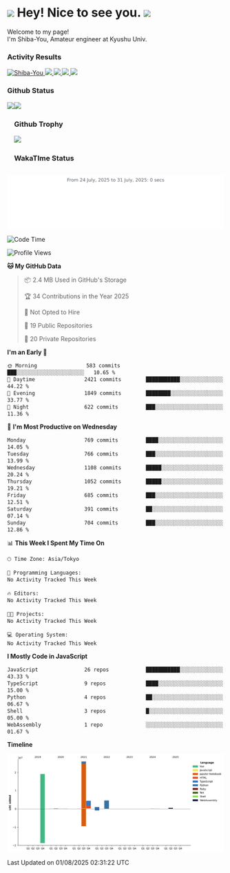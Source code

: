 <h1>
  <img src="https://emojis.slackmojis.com/emojis/images/1531849430/4246/blob-sunglasses.gif?1531849430" width="30"/> 
  Hey! Nice to see you.
  <img src="https://emojis.slackmojis.com/emojis/images/1531849430/4246/blob-sunglasses.gif?1531849430" width="30"/> 
</h1>
<p>
  Welcome to my page! <br />
  I'm Shiba-You, Amateur engineer at Kyushu Univ.
</p>


<h3>
  Activity Results
</h3>
<p align="left"> 
  <!--   GitHub  -->
  <a href="https://github.com/Shiba-You/Shiba-You/">
    <img src="https://komarev.com/ghpvc/?username=Shiba-You" alt="Shiba-You" />
  </a>
  <a href="https://github.com/Shiba-You">
    <img height="20" src="https://img.shields.io/github/followers/Shiba-You?label=follow&logo=github&style=flat" />
  </a>
  
  <!-- Qiita -->
  <a href="http://qiita.com/Shiba-You">
    <img height="20" src="https://qiita-badge.apiapi.app/s/Shiba-You/posts.svg" />
  </a>
  <a href="http://qiita.com/Shiba-You">
    <img height="20" src="https://qiita-badge.apiapi.app/s/Shiba-You/contributions.svg" />
  </a>
  <a href="http://qiita.com/Shiba-You">
    <img height="20" src="https://qiita-badge.apiapi.app/s/Shiba-You/followers.svg" />
  </a>
</p>


<h3>
  Github Status
</h3>
<div>
  <img height="170" align="left" src="https://github-readme-stats.vercel.app/api?username=Shiba-You&theme=tokyonight" />
  <img height="170" src="https://github-readme-stats.vercel.app/api/top-langs/?username=Shiba-You&theme=tokyonight&layout=compact" />
</div>

<h3>
  Github Trophy
</h3>
<div>
  <img width="800" src="https://github-profile-trophy.vercel.app/?username=Shiba-You&theme=tokyonight" />
</div>


<h3>
  WakaTIme Status
</h3>
<img src="https://github.com/Shiba-You/Shiba-You/blob/main/images/stat.svg" alt="Shiba-You WakaTime Activity"/>

<!--START_SECTION:waka-->
![Code Time](http://img.shields.io/badge/Code%20Time-1%2C093%20hrs%2019%20mins-blue)

![Profile Views](http://img.shields.io/badge/Profile%20Views-7-blue)

**🐱 My GitHub Data** 

> 📦 2.4 MB Used in GitHub's Storage 
 > 
> 🏆 34 Contributions in the Year 2025
 > 
> 🚫 Not Opted to Hire
 > 
> 📜 19 Public Repositories 
 > 
> 🔑 20 Private Repositories 
 > 
**I'm an Early 🐤** 

```text
🌞 Morning                583 commits         ███░░░░░░░░░░░░░░░░░░░░░░   10.65 % 
🌆 Daytime                2421 commits        ███████████░░░░░░░░░░░░░░   44.22 % 
🌃 Evening                1849 commits        ████████░░░░░░░░░░░░░░░░░   33.77 % 
🌙 Night                  622 commits         ███░░░░░░░░░░░░░░░░░░░░░░   11.36 % 
```
📅 **I'm Most Productive on Wednesday** 

```text
Monday                   769 commits         ████░░░░░░░░░░░░░░░░░░░░░   14.05 % 
Tuesday                  766 commits         ███░░░░░░░░░░░░░░░░░░░░░░   13.99 % 
Wednesday                1108 commits        █████░░░░░░░░░░░░░░░░░░░░   20.24 % 
Thursday                 1052 commits        █████░░░░░░░░░░░░░░░░░░░░   19.21 % 
Friday                   685 commits         ███░░░░░░░░░░░░░░░░░░░░░░   12.51 % 
Saturday                 391 commits         ██░░░░░░░░░░░░░░░░░░░░░░░   07.14 % 
Sunday                   704 commits         ███░░░░░░░░░░░░░░░░░░░░░░   12.86 % 
```


📊 **This Week I Spent My Time On** 

```text
🕑︎ Time Zone: Asia/Tokyo

💬 Programming Languages: 
No Activity Tracked This Week

🔥 Editors: 
No Activity Tracked This Week

🐱‍💻 Projects: 
No Activity Tracked This Week

💻 Operating System: 
No Activity Tracked This Week
```

**I Mostly Code in JavaScript** 

```text
JavaScript               26 repos            ███████████░░░░░░░░░░░░░░   43.33 % 
TypeScript               9 repos             ████░░░░░░░░░░░░░░░░░░░░░   15.00 % 
Python                   4 repos             ██░░░░░░░░░░░░░░░░░░░░░░░   06.67 % 
Shell                    3 repos             █░░░░░░░░░░░░░░░░░░░░░░░░   05.00 % 
WebAssembly              1 repo              ░░░░░░░░░░░░░░░░░░░░░░░░░   01.67 % 
```



**Timeline**

![Lines of Code chart](https://raw.githubusercontent.com/Shiba-You/Shiba-You/main/assets/bar_graph.png)


 Last Updated on 01/08/2025 02:31:22 UTC
<!--END_SECTION:waka-->
